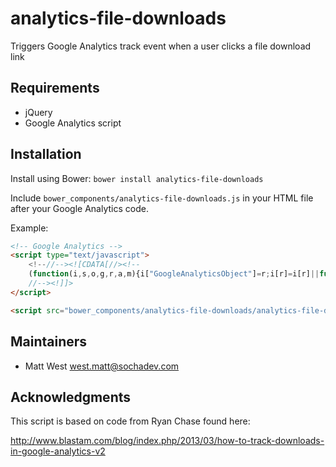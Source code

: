 # analytics-file-downloads

Triggers Google Analytics track event when a user clicks a file download link

## Requirements

* jQuery
* Google Analytics script

## Installation

Install using Bower: `bower install analytics-file-downloads`

Include `bower_components/analytics-file-downloads.js` in your HTML file after your Google Analytics code.

Example:

```html
<!-- Google Analytics -->
<script type="text/javascript">
    <!--//--><![CDATA[//><!--
    (function(i,s,o,g,r,a,m){i["GoogleAnalyticsObject"]=r;i[r]=i[r]||function(){(i[r].q=i[r].q||[]).push(arguments)},i[r].l=1*new Date();a=s.createElement(o),m=s.getElementsByTagName(o)[0];a.async=1;a.src=g;m.parentNode.insertBefore(a,m)})(window,document,"script","//www.google-analytics.com/analytics.js","ga");ga("create", "[YOUR_GA_CODE]", {"cookieDomain":"auto"});ga("send", "pageview");
    //--><!]]>
</script>

<script src="bower_components/analytics-file-downloads/analytics-file-downloads.js"></script>
```

## Maintainers

* Matt West <west.matt@sochadev.com>

## Acknowledgments 

This script is based on code from Ryan Chase found here:

http://www.blastam.com/blog/index.php/2013/03/how-to-track-downloads-in-google-analytics-v2
